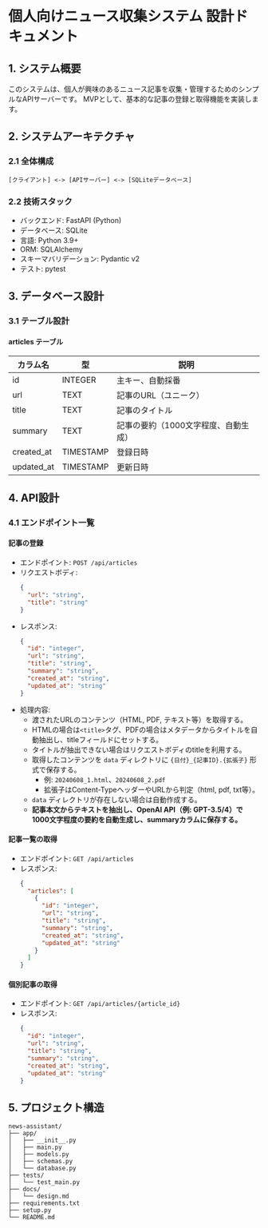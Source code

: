 # 個人向けニュース収集システム 設計ドキュメント

## 1. システム概要

このシステムは、個人が興味のあるニュース記事を収集・管理するためのシンプルなAPIサーバーです。
MVPとして、基本的な記事の登録と取得機能を実装します。

## 2. システムアーキテクチャ

### 2.1 全体構成

```
[クライアント] <-> [APIサーバー] <-> [SQLiteデータベース]
```

### 2.2 技術スタック

- バックエンド: FastAPI (Python)
- データベース: SQLite
- 言語: Python 3.9+
- ORM: SQLAlchemy
- スキーマバリデーション: Pydantic v2
- テスト: pytest

## 3. データベース設計

### 3.1 テーブル設計

#### articles テーブル

| カラム名    | 型        | 説明                         |
|------------|-----------|------------------------------|
| id         | INTEGER   | 主キー、自動採番             |
| url        | TEXT      | 記事のURL（ユニーク）        |
| title      | TEXT      | 記事のタイトル               |
| summary    | TEXT      | 記事の要約（1000文字程度、自動生成） |
| created_at | TIMESTAMP | 登録日時                     |
| updated_at | TIMESTAMP | 更新日時                     |

## 4. API設計

### 4.1 エンドポイント一覧

#### 記事の登録
- エンドポイント: `POST /api/articles`
- リクエストボディ:
  ```json
  {
    "url": "string",
    "title": "string"
  }
  ```
- レスポンス:
  ```json
  {
    "id": "integer",
    "url": "string",
    "title": "string",
    "summary": "string",
    "created_at": "string",
    "updated_at": "string"
  }
  ```
- 処理内容:
  - 渡されたURLのコンテンツ（HTML, PDF, テキスト等）を取得する。
  - HTMLの場合は`<title>`タグ、PDFの場合はメタデータからタイトルを自動抽出し、titleフィールドにセットする。
  - タイトルが抽出できない場合はリクエストボディのtitleを利用する。
  - 取得したコンテンツを `data` ディレクトリに `{日付}_{記事ID}.{拡張子}` 形式で保存する。
    - 例: `20240608_1.html`、`20240608_2.pdf`
    - 拡張子はContent-TypeヘッダーやURLから判定（html, pdf, txt等）。
  - `data` ディレクトリが存在しない場合は自動作成する。
  - **記事本文からテキストを抽出し、OpenAI API（例: GPT-3.5/4）で1000文字程度の要約を自動生成し、summaryカラムに保存する。**

#### 記事一覧の取得
- エンドポイント: `GET /api/articles`
- レスポンス:
  ```json
  {
    "articles": [
      {
        "id": "integer",
        "url": "string",
        "title": "string",
        "summary": "string",
        "created_at": "string",
        "updated_at": "string"
      }
    ]
  }
  ```

#### 個別記事の取得
- エンドポイント: `GET /api/articles/{article_id}`
- レスポンス:
  ```json
  {
    "id": "integer",
    "url": "string",
    "title": "string",
    "summary": "string",
    "created_at": "string",
    "updated_at": "string"
  }
  ```

## 5. プロジェクト構造

```
news-assistant/
├── app/
│   ├── __init__.py
│   ├── main.py
│   ├── models.py
│   ├── schemas.py
│   └── database.py
├── tests/
│   └── test_main.py
├── docs/
│   └── design.md
├── requirements.txt
├── setup.py
└── README.md
```
